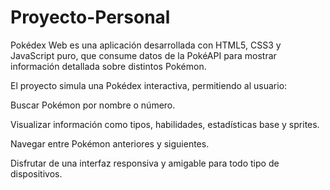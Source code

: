 # Proyecto-Personal
Pokédex Web es una aplicación desarrollada con HTML5, CSS3 y JavaScript puro, que consume datos de la PokéAPI para mostrar información detallada sobre distintos Pokémon.

El proyecto simula una Pokédex interactiva, permitiendo al usuario:

Buscar Pokémon por nombre o número.

Visualizar información como tipos, habilidades, estadísticas base y sprites.

Navegar entre Pokémon anteriores y siguientes.

Disfrutar de una interfaz responsiva y amigable para todo tipo de dispositivos.
